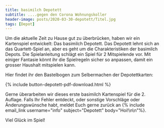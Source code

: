 ```yaml
---
title: basimilch Depotett
subtitle: ....gegen den Corona Wohnungskoller
header-image: posts/2020-03-30-depotett/Titel.jpg
tags: [Depot]
---
```


Um die aktuelle Zeit zu Hause gut zu überbrücken, haben wir ein Kartenspiel entwickelt: Das basimilch Depotett. 
Das Depotett lehnt sich an das Quartett-Spiel an, aber es geht um die Charakteristiken der basimilch Depots. 
Die Spielanleitung schlägt ein Spiel für 2 Mitspielende vor. Mit einiger Fantasie könnt ihr die Spielregeln sicher  so anpassen, 
damit ein grosser Haushalt mitspielen kann.

Hier findet ihr den Bastelbogen zum Selbermachen der Depotettkarten: 

{% include button-depotett-pdf-download.html %}

Gerne überarbeiten wir dieses erste basimilch Kartenspiel für die 2. Auflage. Falls Ihr Fehler entdeckt, oder sonstige Vorschläge oder Änderungswünsche habt, meldet Euch gerne zurück an {% include email_link username="info" subject="Depotett" body="Hoi!\n\n"%}. 

Viel Glück im Spiel!

